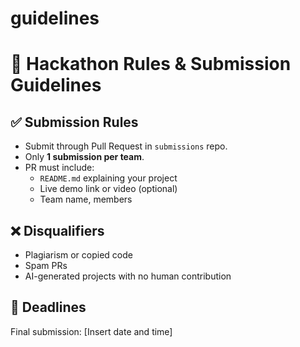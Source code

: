 # guidelines

# 📝 Hackathon Rules & Submission Guidelines

## ✅ Submission Rules
- Submit through Pull Request in `submissions` repo.
- Only **1 submission per team**.
- PR must include:
  - `README.md` explaining your project
  - Live demo link or video (optional)
  - Team name, members

## ❌ Disqualifiers
- Plagiarism or copied code
- Spam PRs
- AI-generated projects with no human contribution

## 📅 Deadlines
Final submission: [Insert date and time]
